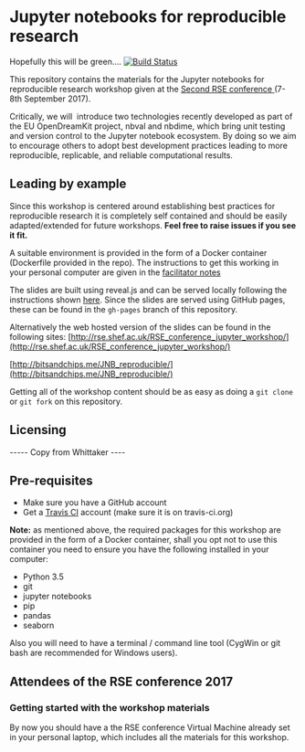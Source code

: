 # Jupyter notebooks for reproducible research

Hopefully this will be green....
[![Build Status](https://travis-ci.org/trallard/JNB_reproducible.svg?branch=master)](https://travis-ci.org/trallard/JNB_reproducible)

This repository contains the materials for the Jupyter notebooks for reproducible research workshop given at the [Second RSE conference ](http://rse.ac.uk/conf2017/) (7-8th September 2017).

Critically, we will  introduce two technologies recently developed as part of the EU OpenDreamKit project, nbval and nbdime, which bring unit testing and version control to the Jupyter notebook ecosystem.
By doing so we aim to encourage others to adopt best development practices leading to more reproducible, replicable, and reliable computational results.

## Leading by example

Since this workshop is centered  around establishing best practices for reproducible research it is completely self contained and should be easily adapted/extended for future
 workshops.
 **Feel free to raise issues if you see it fit.**

A suitable environment is provided in the form of a Docker container (Dockerfile provided in the repo). The instructions to get this working in your personal computer are given in the [facilitator notes](./facilitator_notes.md)

The slides are built using reveal.js and can be served locally following the instructions shown [here](https://github.com/hakimel/reveal.js/).
 Since the slides are served using GitHub pages, these can be found in the `gh-pages` branch of this repository.

Alternatively the web hosted version of the slides can be found in the following sites: [http://rse.shef.ac.uk/RSE_conference_jupyter_workshop/](http://rse.shef.ac.uk/RSE_conference_jupyter_workshop/)

[http://bitsandchips.me/JNB_reproducible/](http://bitsandchips.me/JNB_reproducible/)

Getting all of the workshop content should be as easy as doing a `git clone` or `git fork` on this repository.

## Licensing
----- Copy from Whittaker ----

## Pre-requisites
- Make sure you have a GitHub account
- Get a [Travis CI](https://travis-ci.org) account (make sure it is on travis-ci.org)

**Note:** as mentioned above, the required packages for this workshop are provided in the form of a Docker container, shall you opt not to use this container you need to ensure you have the following installed in your computer:
- Python 3.5
- git
- jupyter notebooks
- pip
- pandas
- seaborn

Also you will need to have a terminal / command line tool (CygWin or git bash are recommended for Windows users).

## Attendees of the RSE conference 2017

### Getting started with the workshop materials
By now you should have a the RSE conference Virtual Machine already set in your personal laptop, which includes all the materials for this workshop.
